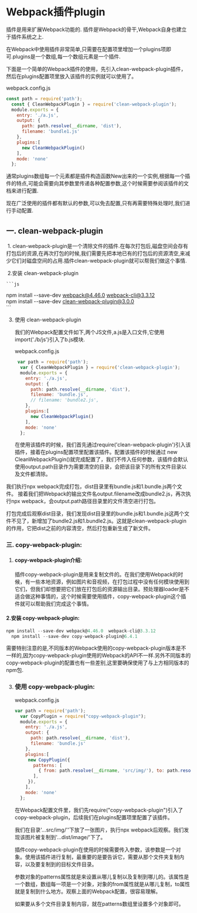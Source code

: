 # Webpack插件plugin

插件是用来扩展Webpack功能的. 插件是Webpack的骨干,Webpack自身也建立于插件系统之上.

在Webpack中使用插件非常简单,只需要在配置项里增加一个plugins项即可.plugins是一个数组,每一个数组元素是一个插件.

下面是一个简单的Webpack插件的使用，先引入clean-webpack-plugin插件，然后在plugins配置项里放入该插件的实例就可以使用了。

webpack.config.js

```js
const path = require('path');
  const { CleanWebpackPlugin } = require('clean-webpack-plugin');
  module.exports = {
    entry: './a.js',
    output: {
      path: path.resolve(__dirname, 'dist'),
      filename: 'bundle1.js'
    },
    plugins:[
      new CleanWebpackPlugin()    
    ],
    mode: 'none'
  };
```

通常plugins数组每一个元素都是插件构造函数New出来的一个实例,根据每一个插件的特点,可能会需要向其参数里传递各种配置参数,这个时候需要参阅该插件的文档来进行配置.

现在广泛使用的插件都有默认的参数,可以免去配置,只有再需要特殊处理时,我们进行手动配置.

## 一. clean-webpack-plugin

​    1. clean-webpack-plugin是一个清除文件的插件.在每次打包后,磁盘空间会存有打包后的资源,在再次打包的时候,我们需要先把本地已有的打包后的资源清空,来减少它们对磁盘空间的占用.插件clean-webpack-plugin就可以帮我们做这个事情.

​    2.安装 clean-webpack-plugin

    ```js
npm install --save-dev webpack@4.46.0  webpack-cli@3.3.12    
npm install --save-dev clean-webpack-plugin@3.0.0  
    ```

3. 使用 clean-webpack-plugin

   我们的Webpack配置文件如下,两个JS文件,a.js是入口文件,它使用import('./b/js')引入了b.js模块.

   webpack.config.js

   ```js
    var path = require('path');
     var { CleanWebpackPlugin } = require('clean-webpack-plugin');
     module.exports = {
       entry: './a.js',
       output: {
         path: path.resolve(__dirname, 'dist'),
         filename: 'bundle.js',
         // filename: 'bundle2.js',
       },
       plugins:[
         new CleanWebpackPlugin()    
       ],
       mode: 'none'
     };
   ```

   在使用该插件的时候，我们首先通过require('clean-webpack-plugin')引入该插件，接着在plugins配置项里配置该插件。配置该插件的时候通过 new CleanWebpackPlugin()就完成配置了，我们不传入任何参数，该插件会默认使用output.path目录作为需要清空的目录，会把该目录下的所有文件目录以及文件都清除。 

我们执行npx webpack完成打包，dist目录里有bundle.js和1.bundle.js两个文件。
接着我们把Webpack的输出文件名output.filename改成bundle2.js，再次执行npx webpack，会output.path路径目录里的文件清空进行打包。

打包完成后观察dist目录，我们发现dist目录里的bundle.js和1.bundle.js这两个文件不见了，新增加了bundle2.js和1.bundle2.js。这就是clean-webpack-plugin的作用，它把dist之前的内容清空，然后打包重新生成了新文件。

### 三. copy-webpack-plugin:

1. #### copy-webpack-plugin介绍:

   插件copy-webpack-plugin是用来复制文件的。在我们使用Webpack的时候，有一些本地资源，例如图片和音视频，在打包过程中没有任何模块使用到它们，但我们却想要把它们放在打包后的资源输出目录。预处理器loader是不适合做这种事情的，这个时候需要使用插件，copy-webpack-plugin这个插件就可以帮助我们完成这个事情。 

#### 2.安装 copy-webpack-plugin:

```js
npm install --save-dev webpack@4.46.0  webpack-cli@3.3.12    
  npm install --save-dev copy-webpack-plugin@6.4.1 
```

需要特别注意的是,不同版本的Webpack使用的copy-webpack-plugin版本是不一样的,因为copy-webpack-plugin使用的Webpack的API不一样.另外不同版本的copy-webpack-plugin的配置也有一些差别,这里要确保使用了与上方相同版本的npm包.

3. ### 使用 copy-webpack-plugin:

   webpack.config.js

   ```js
   var path = require('path');
     var CopyPlugin = require("copy-webpack-plugin");
     module.exports = {
       entry: './a.js',
       output: {
         path: path.resolve(__dirname, 'dist'),
         filename: 'bundle.js'
       },
       plugins:[
        new CopyPlugin({
          patterns: [
            { from: path.resolve(__dirname, 'src/img/'), to: path.resolve(__dirname, 'dist/image/') },
          ],
        }),
       ],
       mode: 'none'
     };
   ```

   在Webpack配置文件里，我们先require("copy-webpack-plugin")引入了copy-webpack-plugin，后续我们在plugins配置项里配置了该插件。 

   我们在目录'…src/img/''下放了一张图片，执行npx webpack后观察。我们发现该图片被复制到'…dist/image/'下了。 

   插件copy-webpack-plugin在使用的时候需要传入参数，该参数是一个对象。使用该插件进行复制，最重要的是要告诉它，需要从那个文件夹复制内容，以及要复制到的目标文件目录。

   参数对象的patterns属性就是来设置从哪儿复制以及复制到哪儿的。该属性是一个数组，数组每一项是一个对象，对象的from属性就是从哪儿复制，to属性就是复制到什么地方。观察上面的Webpack配置，很容易理解。

   如果要从多个文件目录复制内容，就在patterns数组里设置多个对象即可。

   

